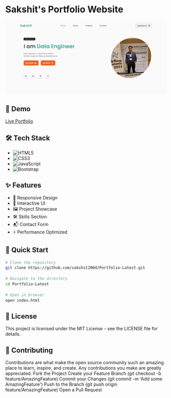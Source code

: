 # Sakshit's Portfolio Website

![Portfolio Preview](https://raw.githubusercontent.com/sakshit2004/Portfolio-Latest/refs/heads/main/SakshitPortfolio.png)

## 🚀 Demo

[Live Portfolio](https://sakshit2004.github.io/Portfolio-Latest/)

## 🛠️ Tech Stack

- ![HTML5](https://img.shields.io/badge/-HTML5-E34F26?style=flat-square&logo=html5&logoColor=white)
- ![CSS3](https://img.shields.io/badge/-CSS3-1572B6?style=flat-square&logo=css3)
- ![JavaScript](https://img.shields.io/badge/-JavaScript-black?style=flat-square&logo=javascript)
- ![Bootstrap](https://img.shields.io/badge/-Bootstrap-563D7C?style=flat-square&logo=bootstrap)

## ✨ Features

- 📱 Responsive Design
- 🎨 Interactive UI
- 🖼️ Project Showcase
- 🛠️ Skills Section
- 📬 Contact Form
- ⚡ Performance Optimized

## 🚀 Quick Start

```bash
# Clone the repository
git clone https://github.com/sakshit2004/Portfolio-Latest.git

# Navigate to the directory
cd Portfolio-Latest

# Open in browser
open index.html

```
## 📄 License
This project is licensed under the MIT License - see the LICENSE file for details.


## 🤝 Contributing
Contributions are what make the open source community such an amazing place to learn, inspire, and create. Any contributions you make are greatly appreciated.
Fork the Project
Create your Feature Branch (git checkout -b feature/AmazingFeature)
Commit your Changes (git commit -m 'Add some AmazingFeature')
Push to the Branch (git push origin feature/AmazingFeature)
Open a Pull Request
